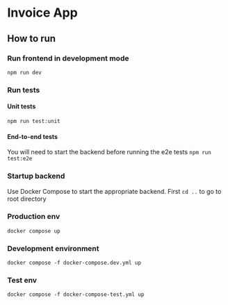 # Invoice App

## How to run

### Run frontend in development mode

`npm run dev`

### Run tests

#### Unit tests

`npm run test:unit`

#### End-to-end tests

You will need to start the backend before running the e2e tests
`npm run test:e2e`

### Startup backend

Use Docker Compose to start the appropriate backend.
First `cd ..` to go to root directory

### Production env

`docker compose up`

### Development environment

`docker compose -f docker-compose.dev.yml up`

### Test env

`docker compose -f docker-compose-test.yml up`
